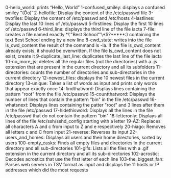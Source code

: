0-hello_world: prints “Hello, World”
1-confused_smiley: displays a confused smiley "(Ôo)'
2-hellofile: Display the content of the /etc/passwd file
3-twofiles: Display the content of /etc/passwd and /etc/hosts
4-lastlines: Display the last 10 lines of /etc/passwd
5-firstlines: Display the first 10 lines of /etc/passwd
6-third_line: displays the third line of the file iacta
7-file: creates a file named exactly \*\\'"Best School"\'\\*$\?\*\*\*\*\*:) containing the text Best School ending by a new line
8-cwd_state: writes into the file ls_cwd_content the result of the command ls -la. If the file ls_cwd_content already exists, it should be overwritten. If the file ls_cwd_content does not exist, create it
9-duplicate_last_line: duplicates the last line of the file iacta
10-no_more_js: deletes all the regular files (not the directories) with a .js extension that are present in the current directory and all its subfolders
11-directories: counts the number of directories and sub-directories in the current directory
12-newest_files: displays the 10 newest files in the current directory
13-unique: Takes a list of words as input and prints only words that appear exactly once
14-findthatword: Displays lines containing the pattern "root" from the file /etc/passwd
15-countthatword: Displays the number of lines that contain the pattern "bin" in the file /etc/passwd
16-whatsnext: Displays lines containing the patter "root" and 3 lines after them in the file /etc/passwd
17-hidethisword: Displays all the lines in the file /etc/passwd that do not contain the pattern "bin"
18-letteronly: Displays all lines of the file /etc/ssh/sshd_config starting with a letter
19-AZ: Replaces all characters A and c from input to Z and e respectively
20-hiago: Removes all letters c and C from input
21-reverse: Reverses its input
22-users_and_homes: Displays all users and their home directories, sorted by users
100-empty_casks: Finds all empty files and directories in the current directory and all sub-directories
101-gifs: Lists all the files with a .gif extension in the current directory and all its sub-directories
102-acrostic: Decodes acrostics that use the first letter of each line
103-the_biggest_fan: Parses web servers in TSV format as input and displays the 11 hosts or IP addresses which did the most requests
